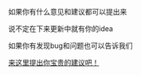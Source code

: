 如果你有什么意见和建议都可以提出来

说不定在下来更新中就有你的idea

如果你有发现bug和问题也可以告诉我们

[来这里提出你宝贵的建议吧！](http://10.200.1.145/framework/web/es-lab/eslink-v/Eslink-npm/issues)
